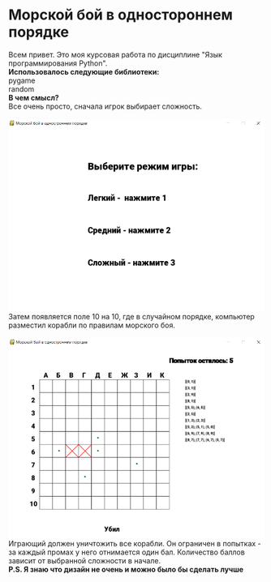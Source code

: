 # Морской бой в одностороннем порядке <br>
Всем привет. Это моя курсовая работа по дисциплине "Язык программирования Python".<br>
**Использовалось следующие библиотеки:** <br>
pygame <br>
random  <br>
**В чем смысл?** <br>
Все очень просто, сначала игрок выбирает сложность.<br>
<br>
![Меню](https://raw.githubusercontent.com/Antieasy/naval-battle-single-player/master/1%20-%20menu.PNG "1")<br>
Затем появляется поле 10 на 10, где в случайном порядке, компьютер разместил корабли по правилам морского боя.<br>
<br>
![Игра](https://raw.githubusercontent.com/Antieasy/naval-battle-single-player/master/2%20-%20game.PNG "2")<br>
Играющий должен уничтожить все корабли. Он ограничен в попытках - за каждый промах у него отнимается один бал. Количество баллов зависит от выбранной сложности в начале.<br>
**P.S. Я знаю что дизайн не очень и можно было бы сделать лучше**
